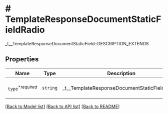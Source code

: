 # # TemplateResponseDocumentStaticFieldRadio

_t__TemplateResponseDocumentStaticField::DESCRIPTION_EXTENDS

## Properties

Name | Type | Description | Notes
------------ | ------------- | ------------- | -------------
| `type`<sup>*_required_</sup> | ```string``` |  _t__TemplateResponseDocumentStaticField::TYPE  |  [default to 'radio'] |

[[Back to Model list]](../../README.md#models) [[Back to API list]](../../README.md#endpoints) [[Back to README]](../../README.md)
